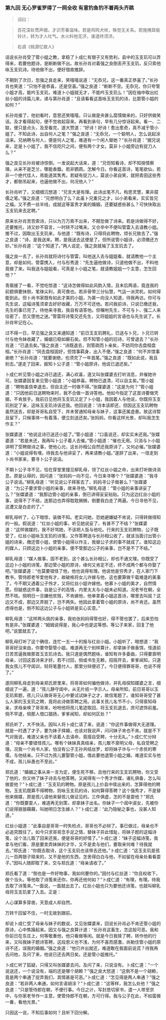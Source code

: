 <script type="text/javascript">
    var head = document.getElementsByTagName('head')[0];
    cssURL = '/public/article_1.css';
    linkTag = document.createElement('link');
    linkTag.href = cssURL;
    linkTag.setAttribute('type','text/css');
    linkTag.setAttribute('rel','stylesheet');
    head.appendChild(linkTag);
</script>
### 第九回  无心罗雀罗得了一网全收  有意钓鱼钓不着两头齐跳 

> 词曰：

> 百花深处莺声细，才识芳春滋味。若是鸡鸣犬吠，殊觉无关系。若施掩耳偷铃计，转为才人吐气。水火料他无济，谁道终须济。

> 右调《桃源忆故人》

话说长孙肖受了管小姐之教，拿稳了卜成仁有银子又有势利，县中的玉支玑可以弄得来，若要他题诗，是断断做不出。故长孙肖对着强之良倒丢开玉支玑，反只索他咏玉支玑诗。待他做不出，便好借故推辞。

不期到了次日，忽强之良走来，笑嘻嘻说道：“无忝兄，这一番真正恭喜了。”长孙肖也笑道：“只怕不是恭喜，还是空喜。”强之良道：“断断不空。无忝兄，你只夸管小姐才高，能吟玉支玑，难道卜小姐就无才，不能吟玉支玑么！”因在袖中取出红丝小姐的诗篇儿来，递与第孙肖道：“且请看看这首咏玉支玑的诗，比那管小姐的如何？”

长孙肖接了，他初看时，意思还笑嘻嘻，只认做是央甚么腐懦做来的，只好供做笑话。及才看得起句，便不觉收起容来。再看到承句，早有几分惊讶起来。看一、二联，便只是点头，及至看完，遂大赞道：“好诗！好诗！愈出愈奇，真不减于管小姐了。不知此诗，出自何人之笔？”强之良道：“无忝兄，一个聪明人，怎么说起涂话来。兄纳聘与何人，便是何人之笔，难道有一个闲人替她？”长孙肖道：“据兄说来，定是卜小姐了，我不信咫尺之间，便有两个才女。莫非卜小姐旁边有捉刀人么？”

强之良见长孙肖被诗惊倒，一发说起大话来，道：“兄但知看诗，却不知揆情察理。从来不是芝兰，哪能香馥。若非鹦鹉，怎解今日。你看这首诗，笔笔欲仙，若非一个绝代佳人，焉能道其隽秀。若疑有捉刀人，莫说小弟自笑，就把青田这些秀才，都倒吊起来，也逼他做不出，何况他人？”

长孙肖听了，又细细沉想道：“兄言大是有理。此诗出笔不凡，构思灵慧，果非腐儒之笔。”强之良道：“兄想明白了么？此虽卜兄重兄之才，以小弟看来，实实皆兄之福。又不费一丝半线，成就这等富贵才美的婚姻，还要疑惑些甚么？可快快取出玉支玑来去定聘。”

原来长孙肖苦苦索诗，只以为万万索不出来，不期忽做了诗来。若是诗做得不好，还要推托，诗又妙不容言，一时转不过嘴来。又仓卒中不便叫管雷入去请教小姐。推不过，因取出玉支玑来，与他道：“既有诗，只得将此聘物，烦长兄致去了。”强之良道：“诗，是我送来。聘，是我送去这便是了。但所说管小姐诗，必须缴还方妙。”长孙肖道：“这个知道了。”两人说定，强之良就袖了玉支玑去了。

强之良一去了，长孙肖就将诗付与管雷，叫他送入去与姐姐看，就请教他一个主意，却是如何。管雷携入，付与彤秀道：“先生逼他做诗，只道他做不出，不料他竟做了来。叫我送与姐姐看，可真是卜小姐之笔，就请教姐姐一个主意，怎生回他？”

青眉接了一看，不觉吃惊道：“这诗怎做得如此风韵入情，且末后两语，竟连我的前题俱要抹倒，笔锋尖利，真可畏也。若非骨带三分仙慧，气运一派灵机，如何得能到此。但卜尚书家既有如此才美的小姐，为甚一向没人知道，待我再访。你可与先生说，这幅诗笺须拿去好好收藏，万万不可还他。若问我前诗，只说已缴还我，先生的事已完了。待他来寻我，我自有语答他。但嘱咐先生，不可与卜、强二人来往密了，恐又堕他之迷。”管雷将诗笺交还先生，又将姐姐的言语也与先生说了。长孙肖牢记在心。

过不得一日，早见强之良又来通知道：“前日玉支玑聘礼，已送与卜兄，卜兄已转付与他令妹收藏了，婚姻已稳如磐石矣。但不知管小姐的旧诗，可曾退去？”长孙肖道：“已退去矣。”强之良道：“诗既退去，则管疏而卜亲矣，不妨同你去盘桓盘桓。”长孙肖道：“同去盘桓固好，但馆事羁身，出入不便。”强之良道：“何不并馆事谢绝？”长孙肖道：“就要谢绝，也须完了一年首尾。”强之良道：“既如此说，我且别去。”遂走了回来，报知卜公子道：“管小姐原诗，他说已退还矣。”

卜成仁听见管小姐之诗已退还，满心欢喜，遂又叫张媒婆去打听消息，并催她许可。张媒婆因复来见管小姐道：“小姐恭喜。聘物已退清，可以自主矣。”管小姐道：“聘物虽侥幸退去，但自主还一时做不得。”张媒婆道：“这是为何？”管小姐道：“只因他前日送聘物来时，我不合做一首诗答他。他如今指定了这首诗要做凭据，不肯放手。我前日见他将玉支玑又定了卜小姐，我因着人与他说，你既将玉支玑别定了亲，这咏玉支玑诗该还我。他回说道：‘诗本该即还，但因这玉支玑聘物虽然送去，却是哥哥私自受下，并未曾通知母亲与妹子，这事还属虚悬。故这诗暂且留下，只候事体一有着落，便立刻送还矣。’张妈妈，你看这样光景，却叫我怎生作主？”

张媒婆道：“他说这诗已送还小姐了。”管小姐道：“口虽说还，却实实未还我。”张媒婆道：“若是未还，我再叫卜公子着人去催。”管小姐道：“催也无用。只消与卜小姐讲明了受聘做诗之事，使他心允，这长孙相公自然还我原诗了，又何必催。”张媒婆道：“小姐说得有埋。待我去与他讲妥了，再来请教小姐。”遂辞了出来，一径走到卜尚书家来，要寻卜公子说话。

不期卜公子寻不见，恰在穿堂里撞见柳乳母，领了红丝小姐之命，出来打听做诗消息。原是认得的，因问道：“张妈妈一向不见，今日来寻哪个？”张媒婆道：“我寻公子说话。”柳乳母道：“听见说公子拜客去了，妈妈寻公子做甚么？”张媒婆道：“为公子要求管小姐的亲事，故来寻他。”柳乳母道：“管小姐的亲事讲妥了么？”张媒婆道：“我那边管小姐的亲事，倒已讲得妥妥贴贴。只为这边红丝小姐的事，说得不了不结，连那边也弄得耽耽搁搁，倒要我白走了两遍。今日寻他不见，这遭又是白走的了。”

柳乳母听了，心下暗惊，装做不知。老实问她，恐她避嫌疑不肯说，只得转做得知的一般。假说道：“红丝小姐的事，听见她说妥了，有甚不了不结？”张媒婆道：“这样做媒的，我不好骂她，不该把人饭与他吃。行来的玉支玑聘物，公子既受了，红丝小姐咏玉支玑的诗笺，又作答聘送与长孙相公收了，就该当面讨出管小姐的诗来，缴还管小姐，使管小姐得以作主，我替公子求的事不就成了。谁知这边的媒人，只顾这边卜小姐的亲事，便不管那边公子的亲事，岂不是不了不结。”

柳乳母道：“媒人做事，固不老到，这个甚么长孙相公，却也不通文理。你既受了这边卜小姐的诗笺，那边管小姐的原诗，缘何又肯定不还，终不成两个都与你娶了吧。”张媒婆道：“也莫要错怪了他，他也说得有理。他说他是穷秀才，在人家门下教书，管侍郎老爷爱他有才，故破格将女儿许嫁与他，这也要算做千载难逢的美事了。今不期又遇着公子怜才，又将红丝小姐许嫁他。他慕卜小姐的美才，自然情愿。但疑惑这件事，自是公子的高情，内里太太与小姐未必知道。况老爷在朝，全然不晓。倘明日一旦嫌他贫贱，不肯嫁他，他单拿着小姐这首诗，哪里去叫屈？这边又不成，那边又弄脱了，岂不两失。他因此拿着管小姐的原诗，尚不肯还。虽然虑得也是，倒不知这边公子与小姐转是实心实意。”

柳乳母道：“这样两头挑的亲事，我劝张妈妈得管也好，得不管也罢了，后来恐怕有是非。”张媒婆道：“姆姆说得是，我心中也是这等想。等公子来家，回复了他吧。”说罢就去了。

柳乳母打听了这个确信，连忙一五一十的报与红丝小姐。小姐听了，暗想道：“我哥哥好没来由，你要夺娶管小姐，难道再无个别样算计，却拿妹子做香饵，怪道前日苦苦逼我做那首玉支玑诗去。我只道是偶然题咏，谁知有许多委曲，只得要禀明母亲，讨回这首诗来才好。若不讨回，倘或书生无赖，招摇开去，爹爹闻知，只道我女孩儿不守闺训，轻将笔墨付人，那里分辩便迟了。今日便得罪哥哥，也说不得了。”

遂同柳乳母走到母亲郑氏房里来，将哥哥如何骗他做诗，并乳母探知媒婆之言，细细说了一遍，道：“孩儿静守闺中，从无片纸一字示人。母亲所知，前日哥哥以玉支玑索题，孩儿只认做哥哥无心中要试试妹子之才，故信笔题了。谁知哥哥受了甚么人家的玉支玑之聘，竟将此诗做答聘之用。此事关孩儿名节不小，只得禀知母亲，求母亲唤了哥哥来，吩咐他将孩儿笔迹取回，将玉支玑退去，庶可遮饰前羞。倘不早退，倘那人借口猖扬，爹爹闻知，却如何区处？”

郑氏听了，大不快活。因叫人将卜成仁请了来，说道：“你这件事做得大无道理。就是一时遇了才子，要为妹子择婚，也该对我说声，问问妹子肯也不肯。就是不下气对我说，难道父亲也不该着人去请命，竟擅自受聘，十分无礼。”卜成仁忙分辩道：“母亲不要错怪孩儿。哪有个妹妹真真结亲，孩儿敢不禀明父母，私自受聘之理。况我一个尚书人家，怕没有公子王孙共结丝罗，却将妹子许与一个赤贫的寒儒，与他结亲。只不过为孩儿要娶管小姐，借此要他退管小姐之婚，难道实实与他不成，孩儿纵愚也不至此。”

郑氏道：“婚姻之事从来一言为定，便生死不移。且他行来的玉支玑聘物，你又受了他的，你又哄了妹子诗去与他答聘。又闻得有一个秀才作媒，诸礼俱备，怎么叫做耍他？”卜成仁道：“玉支玑的聘物。原是孩儿上价县中赎出来的，怎算得他的聘物。玉支玑既算不得聘物，则咏玉支玑的诗，如何算得答聘？这个强秀才，不是替他来做媒，原是孩儿请他来替孩儿做证见的。三件俱虚，怎的不是耍他？”郑氏道：“你既要耍人，难道再无别策，却拿妹子出名。你妹子一个闺中淑女，先被你们说得狼狼藉藉，叫她明日怎生嫁人？”卜成仁道：“此乃隐秘之事也，没甚人知道。”

红丝小姐道：“此事自是哥哥一时失检点，哥哥也不必辩了。事已做过，母亲也不必追究既往了。如今只求哥哥念手足之情，替妹子异此惜耻，将妹子题的这幅诗笺，设个法儿取了回来还我，便是哥哥的好情了。”卜成仁道：“妹子这幅诗笺，我拿与他们看，原是要卖弄妹妹的才华，又不是卖与他们，要取来何难？待我就去。”郑氏道：“你既去取诗，这个玉支玑也该带去还他。”卜成仁道：“这玉支玑是孩儿一百两银子赎来的，又不是他的东西，怎舍得白白与他，不如留在母亲处看看耍子。”因叫人随即取了来，交与郑氏道：“母亲请收了。”

郑氏看了道：“倒也是一件好物事，我如何要你的。”因付与红丝道：“你且权收下，做个当头。等他取了诗笺来还你，你再还他何如？”卜成仁道：“有理，有理。待我去取了诗笺来。”一面说，一面就出去了。红丝小姐也只为要他还诗笺，也就叫柳乳母将玉支玑拿了入去。正是：

人心谋算多穿凿，天意成人却自然。

万转千回留不住，一时无故到跟前。

却说卜成仁受了母亲与妹子的数说，又见张媒婆来，回说长孙肖必不肯还管小姐的原诗，心中焦躁起来。因又与强之良算计道：“长孙肖这畜生，怎这般可恶。我和你前日在东庄上，何等敬重他，他只看做等闲。就是今日我赎了聘，转作他的行来，又叫我妹子题诗答聘，这段恩义也不浅，为何不喜而感激，尚勒住管小姐的原诗不还，误我的婚姻。”强之良道：“他已许出就还，难道敢在我面前说谎？待我再去问他，及问了来，他说已还去两日矣。还是管小姐推托。”

卜成仁听了狐疑，只得又叫张媒婆去问。及问了来，只说没有。卜成仁道：“一个说送还，一个说没有，端的还是哪个胡赖？”强之良大怒道：“这倒不是一个胡赖，竟是两个串通了捉弄我们，其情甚是可恶。”卜成仁道：“怎见得是两人串通？”强之良道：“若非两人串通，如何言语胡涂？”卜成仁道：“这等样，我怎么处他？”强之良道：“只是管侍郎在朝，不便行事。今日之计，写封恳切家书，遣一人带至京中，与你家老爷作一主意，使管侍郎不在朝，方可行得。我与公子在此，不如蛮做一番，看他光景。”

只因这一说，不知后事如何？且听下回分解。
